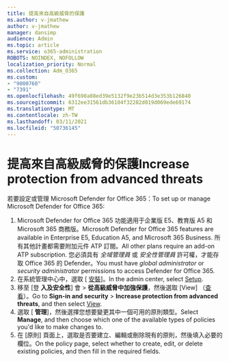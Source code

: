 ```yaml
---
title: 提高來自高級威脅的保護
ms.author: v-jmathew
author: v-jmathew
manager: dansimp
audience: Admin
ms.topic: article
ms.service: o365-administration
ROBOTS: NOINDEX, NOFOLLOW
localization_priority: Normal
ms.collection: Adm_O365
ms.custom:
- "9000760"
- "7391"
ms.openlocfilehash: 49f690a08ed39e5132f9e23b514d3e353b126840
ms.sourcegitcommit: 6312ee31561db36104f32282d019d069ede69174
ms.translationtype: MT
ms.contentlocale: zh-TW
ms.lasthandoff: 03/11/2021
ms.locfileid: "50736145"
---
```

# <a name="increase-protection-from-advanced-threats"></a><span data-ttu-id="bb06a-102">提高來自高級威脅的保護</span><span class="sxs-lookup"><span data-stu-id="bb06a-102">Increase protection from advanced threats</span></span>

<span data-ttu-id="bb06a-103">若要設定或管理 Microsoft Defender for Office 365：</span><span class="sxs-lookup"><span data-stu-id="bb06a-103">To set up or manage Microsoft Defender for Office 365:</span></span>

1. <span data-ttu-id="bb06a-104">Microsoft Defender for Office 365 功能適用于企業版 E5、教育版 A5 和 Microsoft 365 商務版。</span><span class="sxs-lookup"><span data-stu-id="bb06a-104">Microsoft Defender for Office 365 features are available in Enterprise E5, Education A5, and Microsoft 365 Business.</span></span> <span data-ttu-id="bb06a-105">所有其他計畫都需要附加元件 ATP 訂閱。</span><span class="sxs-lookup"><span data-stu-id="bb06a-105">All other plans require an add-on ATP subscription.</span></span> <span data-ttu-id="bb06a-106">您必須具有 *全域管理員* 或 *安全性管理員* 許可權，才能存取 Office 365 的 Defender。</span><span class="sxs-lookup"><span data-stu-id="bb06a-106">You must have *global administrator* or *security administrator* permissions to access Defender for Office 365.</span></span>
2. <span data-ttu-id="bb06a-107">在系統管理中心中，選取 [ [安裝](https://go.microsoft.com/fwlink/p/?linkid=2075721)]。</span><span class="sxs-lookup"><span data-stu-id="bb06a-107">In the admin center, select [Setup](https://go.microsoft.com/fwlink/p/?linkid=2075721).</span></span>
3. <span data-ttu-id="bb06a-108">移至 [登 **入及安全性**] 會  >  **從高級威脅中加強保護**，然後選取 [View] （[查看](https://go.microsoft.com/fwlink/?linkid=2109302)）。</span><span class="sxs-lookup"><span data-stu-id="bb06a-108">Go to **Sign-in and security** > **Increase protection from advanced threats**, and then select [View](https://go.microsoft.com/fwlink/?linkid=2109302).</span></span>
4. <span data-ttu-id="bb06a-109">選取 [ **管理**]，然後選擇您想要變更其中一個可用的原則類型。</span><span class="sxs-lookup"><span data-stu-id="bb06a-109">Select **Manage**, and then choose which one of the available types of policies you'd like to make changes to.</span></span>
5. <span data-ttu-id="bb06a-110">在 [原則] 頁面上，選取是否要建立、編輯或刪除現有的原則，然後填入必要的欄位。</span><span class="sxs-lookup"><span data-stu-id="bb06a-110">On the policy page, select whether to create, edit, or delete existing policies, and then fill in the required fields.</span></span>
